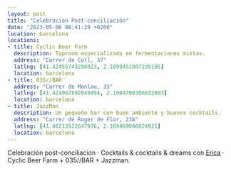 ```yaml
---
layout: post
title: "Celebración Post-conciliación"
date: "2023-05-06 08:41:29 +0200"
location: barcelona
locations: 
- title: Cyclic Beer Farm
  description: Taproom especializada en fermentaciones mixtas. 
  address: "Carrer de Coll, 37"
  latlng: [41.42455743298923, 2.1899451907195195]
  location: barcelona
- title: 035//BAR
  address: "Carrer de Monlau, 35"
  latlng: [41.424967802049494, 2.1904708306832803]
  location: barcelona
- title: JazzMan
  description: Un pequeño bar con buen ambiente y buenos cocktails.
  address: "Carrer de Roger de Flor, 238"
  latlng: [41.40213522647976, 2.169469046024921]
  location: barcelona
---
```

Celebración post-conciliación · Cocktails & cocktails & dreams con [Erica](https://www.ericafustero.com) · Cyclic Beer Farm + 035//BAR + Jazzman.

